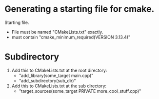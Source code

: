 # Generating a starting file for cmake.
Starting file.
- File must be named "CMakeLists.txt" exactly.
- must contain "cmake_minimum_required(VERSION 3.13.4)"

# Subdirectory
1. Add this to CMakeLists.txt at the root directory:
    - "add_library(some_target main.cpp)"
    - "add_subdirectory(sub_dir)"
2. Add this to CMakeLists.txt at the sub directory:
    - "target_sources(some_target PRIVATE more_cool_stuff.cpp)"